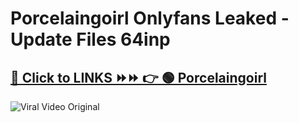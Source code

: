 
 # Porcelaingoirl Onlyfans Leaked - Update Files 64inp

## <h2><a href="https://clipsfans.com/Porcelaingoirl&ref=git">🔗 Click to LINKS ⏩⏩ 👉 🟢 Porcelaingoirl </a></h2>

<a href="https://clipsfans.com/Porcelaingoirl&ref=git" rel="nofollow" data-target="animated-image.originalLink"><img src="https://i.ibb.co.com/xMMVF88/686577567.gif" alt="Viral Video Original" style="max-width: 100%; display: inline-block;" data-target="animated-image.originalImage"></a>

